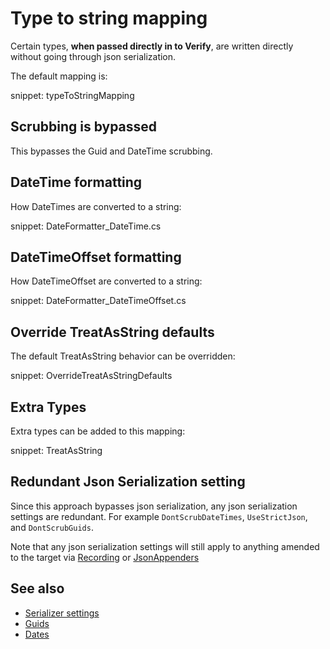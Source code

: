 # Type to string mapping

Certain types, **when passed directly in to Verify**, are written directly without going through json serialization.

The default mapping is:

snippet: typeToStringMapping


## Scrubbing is bypassed

This bypasses the Guid and DateTime scrubbing.


## DateTime formatting

How DateTimes are converted to a string:

snippet: DateFormatter_DateTime.cs


## DateTimeOffset formatting

How DateTimeOffset are converted to a string:

snippet: DateFormatter_DateTimeOffset.cs


## Override TreatAsString defaults

The default TreatAsString behavior can be overridden:

snippet: OverrideTreatAsStringDefaults


## Extra Types

Extra types can be added to this mapping:

snippet: TreatAsString


## Redundant Json Serialization setting

Since this approach bypasses json serialization, any json serialization settings are redundant. For example `DontScrubDateTimes`, `UseStrictJson`, and `DontScrubGuids`.

Note that any json serialization settings will still apply to anything amended to the target via [Recording](docs/recording.md) or [JsonAppenders](jsonappender.md)


## See also

 * [Serializer settings](/docs/serializer-settings.md)
 * [Guids](/docs/guids.md)
 * [Dates](/docs/dates.md)